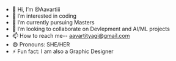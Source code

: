 - 👋 Hi, I’m @Aavartiii 
- 👀 I’m interested in coding
- 🌱 I’m currently pursuing Masters
- 💞️ I’m looking to collaborate on Devlepment and AI/ML projects
- 📫 How to reach me-- aavartityagi@gmail.com
- 😄 Pronouns: SHE/HER
- ⚡ Fun fact: I am also a Graphic Designer

<!---
Aavartiii/Aavartiii is a ✨ special ✨ repository because its `README.md` (this file) appears on your GitHub profile.
You can click the Preview link to take a look at your changes.
--->
